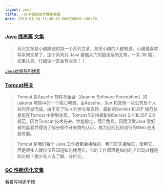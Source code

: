 ```yaml
---
layout: post
title: 一些不错的技术博客收藏
date: 2019-01-24 11:46:39.000000000 +08:00
---
```


### [Java 提高篇 文集](http://cmsblogs.com/?p=3740)

>系列文章是小编原创的第一个系列文章，熟悉小编的人都知道，小编最喜欢写系列文章了。这个系列为 Java 基础入门的最佳系列文章，一共 38 篇，如果认真、仔细读一定会有收获！！

[Java优质系列博客](http://cmsblogs.com/?page_id=3027)


### [Tomcat相关](http://cmsblogs.com/?p=2686)

>Tomcat 是Apache 软件基金会（Apache Software Foundation）的Jakarta 项目中的一个核心项目，由Apache、Sun 和其他一些公司及个人共同开发而成。由于有了Sun 的参与和支持，最新的Servlet 和JSP 规范总是能在Tomcat 中得到体现，Tomcat 5支持最新的Servlet 2.4 和JSP 2.0 规范。因为Tomcat 技术先进、性能稳定，而且免费，因而深受Java 爱好者的喜爱并得到了部分软件开发商的认可，成为目前比较流行的Web 应用服务器。

>Tomcat 是我们每个 Java 工作者都会接触的，我们天天接触它，使用它，但是很多人就仅仅只知道如何使用它，它的工作原理是如何的？启动过程是如何的？很少有人去了解、分析它。


### [GC 性能优化文集](http://cmsblogs.com/?p=3819)

看着写得还不错


